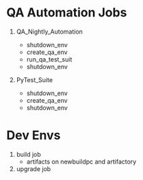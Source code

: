 # QA Automation Jobs
1. QA_Nightly_Automation 
    - shutdown_env
    - create_qa_env
    - run_qa_test_suit
    - shutdown_env

2. PyTest_Suite
    - shutdown_env
    - create_qa_env
    - shutdown_env

# Dev Envs
1. build job
    - artifacts on newbuildpc and artifactory
2. upgrade job